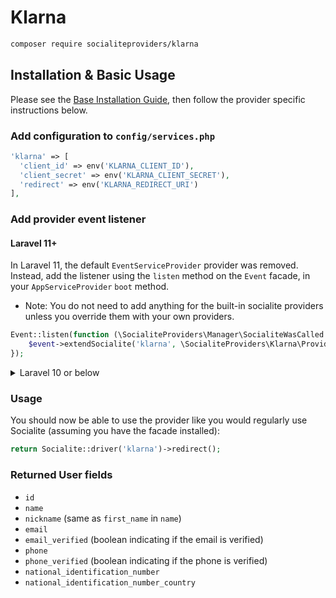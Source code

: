 # Klarna

```bash
composer require socialiteproviders/klarna
```

## Installation & Basic Usage

Please see the [Base Installation Guide](https://socialiteproviders.com/usage/), then follow the provider specific instructions below.

### Add configuration to `config/services.php`

```php
'klarna' => [
  'client_id' => env('KLARNA_CLIENT_ID'),
  'client_secret' => env('KLARNA_CLIENT_SECRET'),
  'redirect' => env('KLARNA_REDIRECT_URI')
],
```

### Add provider event listener

#### Laravel 11+

In Laravel 11, the default `EventServiceProvider` provider was removed. Instead, add the listener using the `listen` method on the `Event` facade, in your `AppServiceProvider` `boot` method.

* Note: You do not need to add anything for the built-in socialite providers unless you override them with your own providers.

```php
Event::listen(function (\SocialiteProviders\Manager\SocialiteWasCalled $event) {
    $event->extendSocialite('klarna', \SocialiteProviders\Klarna\Provider::class);
});
```
<details>
<summary>
Laravel 10 or below
</summary>
Configure the package's listener to listen for `SocialiteWasCalled` events.

Add the event to your `listen[]` array in `app/Providers/EventServiceProvider`. See the [Base Installation Guide](https://socialiteproviders.com/usage/) for detailed instructions.

```php
protected $listen = [
    \SocialiteProviders\Manager\SocialiteWasCalled::class => [
        // ... other providers
        \SocialiteProviders\Klarna\KlarnaExtendSocialite::class.'@handle',
    ],
];
```
</details>

### Usage

You should now be able to use the provider like you would regularly use Socialite (assuming you have the facade installed):

```php
return Socialite::driver('klarna')->redirect();
```

### Returned User fields

- ``id``
- ``name``
- ``nickname`` (same as ``first_name`` in ``name``)
- ``email``
- ``email_verified`` (boolean indicating if the email is verified)
- ``phone``
- ``phone_verified`` (boolean indicating if the phone is verified)
- ``national_identification_number``
- ``national_identification_number_country``
